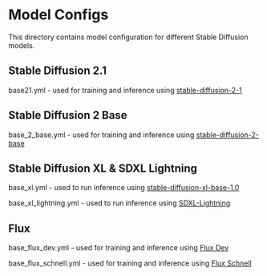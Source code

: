 # Model Configs

This directory contains model configuration for different Stable Diffusion models.

## Stable Diffusion 2.1

base21.yml - used for training and inference using [stable-diffusion-2-1](https://huggingface.co/stabilityai/stable-diffusion-2-1)

## Stable Diffusion 2 Base

base_2_base.yml - used for training and inference using [stable-diffusion-2-base](https://huggingface.co/stabilityai/stable-diffusion-2-base)

## Stable Diffusion XL & SDXL Lightning

base_xl.yml - used to run inference using [stable-diffusion-xl-base-1.0](https://huggingface.co/stabilityai/stable-diffusion-xl-base-1.0)

base_xl_lightning.yml - used to run inference using [SDXL-Lightning](https://huggingface.co/ByteDance/SDXL-Lightning)

## Flux

base_flux_dev.yml - used for training and inference using [Flux Dev](https://huggingface.co/black-forest-labs/FLUX.1-dev)

base_flux_schnell.yml - used for training and inference using [Flux Schnell](https://huggingface.co/black-forest-labs/FLUX.1-schnell)